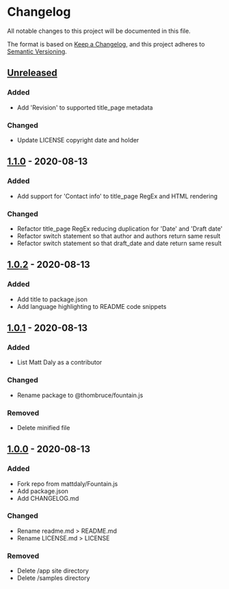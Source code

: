 # Changelog
All notable changes to this project will be documented in this file.

The format is based on [Keep a Changelog](https://keepachangelog.com/en/1.0.0/),
and this project adheres to [Semantic Versioning](https://semver.org/spec/v2.0.0.html).

## [Unreleased]

### Added
- Add 'Revision' to supported title_page metadata

### Changed
- Update LICENSE copyright date and holder

## [1.1.0] - 2020-08-13

### Added
- Add support for 'Contact info' to title_page RegEx and HTML rendering

### Changed
- Refactor title_page RegEx reducing duplication for 'Date' and 'Draft date'
- Refactor switch statement so that author and authors return same result
- Refactor switch statement so that draft_date and date return same result

## [1.0.2] - 2020-08-13

### Added
- Add title to package.json
- Add language highlighting to README code snippets

## [1.0.1] - 2020-08-13

### Added
- List Matt Daly as a contributor

### Changed
- Rename package to @thombruce/fountain.js

### Removed
- Delete minified file

## [1.0.0] - 2020-08-13

### Added
- Fork repo from mattdaly/Fountain.js
- Add package.json
- Add CHANGELOG.md

### Changed
- Rename readme.md > README.md
- Rename LICENSE.md > LICENSE

### Removed
- Delete /app site directory
- Delete /samples directory

[Unreleased]: https://github.com/thombruce/fountain.js/compare/v1.1.0...HEAD
[1.1.0]: https://github.com/thombruce/fountain.js/compare/v1.0.2...v1.1.0
[1.0.2]: https://github.com/thombruce/fountain.js/compare/v1.0.1...v1.0.2
[1.0.1]: https://github.com/thombruce/fountain.js/compare/v1.0.0...v1.0.1
[1.0.0]: https://github.com/thombruce/fountain.js/releases/tag/v1.0.0